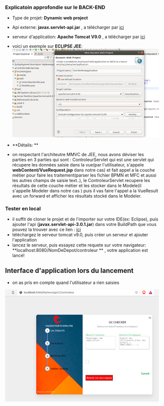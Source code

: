 ### Explicatoin approfondie sur le BACK-END
- Type de projet: **Dynamic web project** 
- Api externe: **javax.servlet-api.jar** , a télécharger par [ici](https://repo1.maven.org/maven2/javax/servlet/servlet-api/3.0-alpha-1/servlet-api-3.0-alpha-1.jar)
- serveur d'application: **Apache Tomcat V9.0** , a télécharger par [ici](https://dlcdn.apache.org/tomcat/tomcat-9/v9.0.60/bin/apache-tomcat-9.0.60.zip)

- voici un exemple sur **ECLIPSE JEE**: 
![Interface de l'application backEnd](../img/webProjectEclipse.png)


- **Détails: **
- on respectant l'architeutre MMVC de JEE, nous avons déviser les parties en 3 parties qui sont : 
ControleurServlet qui est une servlet qui récupere les données saisie dans la vue(par l'utilisateur, s'appele **webContent/VueRequest.jsp** dans notre cas) et fait appel a la couche métier pour faire les traitement(parser les fichier BPMN et MFC et aussi les autres champs de saisie text..), le ControleurServlet recupere les résultats de cette couche métier et les stocker dans le Modele(il s'appelle Modeler dans notre cas ) puis il vas faire l'appel a la VueResult avec un forward et afficher les résultats stocké dans le Modeler. 

### Tester en local 
- il suffit de cloner le projet et de l'importer sur votre IDE(ex: Eclipse), puis ajouter l'api (**javax.servlet-api-3.0.1.jar**) dans votre BuildPath que vous pouvez la trouver avec ce lien : [ici](https://repo1.maven.org/maven2/javax/servlet/servlet-api/3.0-alpha-1/servlet-api-3.0-alpha-1.jar)
- téléchargez le serveur tomcat v9.0, puis créer un serveur et ajouter l'application 
- lancez le serveur, puis essayez cette requete sur votre navigateur: **localhost:8080/NomDeDepot/controleur ** , votre application est lancé!  



## Interface d'application lors du lancement
- on as pris en compte quand l'utilisateur a rien saisies 

![Interface de l'application backEnd](../img/appRequest.png)

